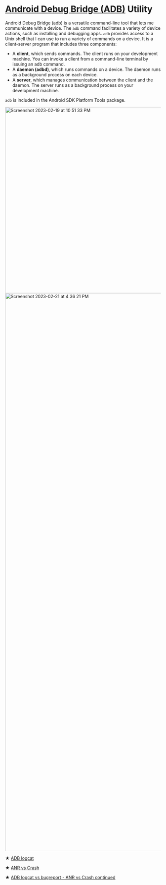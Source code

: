 # [Android Debug Bridge (ADB)](https://developer.android.com/studio/command-line/adb) Utility


Android Debug Bridge (adb) is a versatile command-line tool that lets me communicate with a device. The <code>adb</code> command facilitates a variety of device actions, such as installing and debugging apps. <code>adb</code> provides access to a Unix shell that I can use to run a variety of commands on a device. It is a client-server program that includes three components:

* A **client**, which sends commands. The client runs on your development machine. You can invoke a client from a command-line terminal by issuing an adb command.
* A **daemon (adbd)**, which runs commands on a device. The daemon runs as a background process on each device.
* A **server**, which manages communication between the client and the daemon. The server runs as a background process on your development machine.

<code>adb</code> is included in the Android SDK Platform Tools package. 

<img width="600" alt="Screenshot 2023-02-19 at 10 51 33 PM" src="https://user-images.githubusercontent.com/70295997/220033837-f378a652-80a4-492e-8b4c-b49d40d039a4.png">

<img width="1800" alt="Screenshot 2023-02-21 at 4 36 21 PM" src="https://user-images.githubusercontent.com/70295997/220490730-f8f7ff18-177d-4ceb-b330-ddcef811ab23.png">


★ [ADB logcat](https://github.com/lana-20/adb-logcat-options-filters)

★ [ANR vs Crash](https://github.com/lana-20/anr-vs-crash)

★ [ADB logcat vs bugreport - ANR vs Crash continued](https://github.com/lana-20/android-crash-anr-logcat-bugreport)


